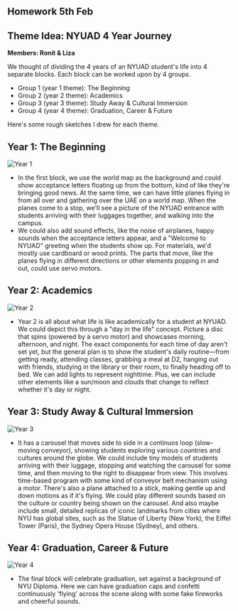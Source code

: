 ## Homework 5th Feb

## Theme Idea: NYUAD 4 Year Journey

**Members: Ronit & Liza**

We thought of dividing the 4 years of an NYUAD student's life into 4 separate blocks. Each block can be worked upon by 4 groups.

- Group 1 (year 1 theme): The Beginning
- Group 2 (year 2 theme): Academics
- Group 3 (year 3 theme): Study Away & Cultural Immersion
- Group 4 (year 4 theme): Graduation, Career & Future

Here's some rough sketches I drew for each theme.

## Year 1: The Beginning

![Year 1](https://github.com/rs7358/MachineLab/blob/main/pictures/year1.jpg)
- In the first block, we use the world map as the background and could show acceptance letters floating up from the bottom, kind of like they're bringing good news. At the same time, we can have little planes flying in from all over and gathering over the UAE on a world map. When the planes come to a stop, we'll see a picture of the NYUAD entrance with students arriving with their luggages together, and walking into the campus.
- We could also add sound effects, like the noise of airplanes, happy sounds when the acceptance letters appear, and a "Welcome to NYUAD" greeting when the students show up. For materials, we'd mostly use cardboard or wood prints. The parts that move, like the planes flying in different directions or other elements popping in and out, could use servo motors.

## Year 2: Academics

![Year 2](https://github.com/rs7358/MachineLab/blob/main/pictures/year2.png)
- Year 2 is all about what life is like academically for a student at NYUAD. We could depict this through a "day in the life" concept. Picture a disc that spins (powered by a servo motor) and showcases morning, afternoon, and night. The exact components for each time of day aren't set yet, but the general plan is to show the student's daily routine—from getting ready, attending classes, grabbing a meal at D2, hanging out with friends, studying in the library or their room, to finally heading off to bed. We can add lights to represent nighttime. Plus, we can include other elements like a sun/moon and clouds that change to reflect whether it's day or night.

## Year 3: Study Away & Cultural Immersion

![Year 3](https://github.com/rs7358/MachineLab/blob/main/pictures/year3.png)
- It has a carousel that moves side to side in a continuos loop (slow-moving conveyor), showing students exploring various countries and cultures around the globe. We could include tiny models of students arriving with their luggage, stopping and watching the carousel for some time, and then moving to the right to disappear from view. This involves time-based program with some kind of conveyor belt mechanism using a motor. There's also a plane attached to a stick, making gentle up and down motions as if it's flying. We could play different sounds based on the culture or country being shown on the carousel. And also maybe include small, detailed replicas of iconic landmarks from cities where NYU has global sites, such as the Statue of Liberty (New York), the Eiffel Tower (Paris), the Sydney Opera House (Sydney), and others.

## Year 4: Graduation, Career & Future

![Year 4](https://github.com/rs7358/MachineLab/blob/main/pictures/year4.png)
- The final block will celebrate graduation, set against a background of NYU Diploma. Here we can have graduation caps and confetti continuously 'flying' across the scene along with some fake fireworks and cheerful sounds.
